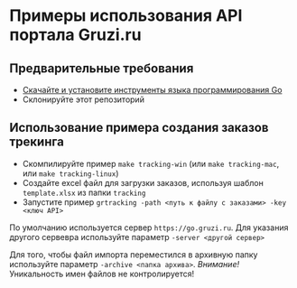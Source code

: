 # Примеры использования API портала Gruzi.ru

## Предварительные требования
- [Скачайте и установите инструменты языка программирования Go](https://go.dev/doc/install)
- Склонируйте этот репозиторий

## Использование примера создания заказов трекинга
- Скомпилируйте пример `make tracking-win` (или `make tracking-mac`, или `make tracking-linux`)
- Создайте excel файл для загрузки заказов, используя шаблон `template.xlsx` из папки `tracking`
- Запустите пример `grtracking -path <путь к файлу с заказами> -key <ключ API>`

По умолчанию используется сервер `https://go.gruzi.ru`. 
Для указания другого сервевра используйте параметр `-server <другой сервер>`

Для того, чтобы файл импорта переместился в архивную папку используйте параметр `-archive <папка архива>`.
*Внимание!* Уникальность имен файлов не контролируется!

